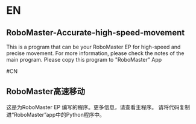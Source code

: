 # EN
## RoboMaster-Accurate-high-speed-movement
This is a program that can be your RoboMaster EP for high-speed and precise movement. For more information, please check the notes of the main program.
Please copy this program to "RoboMaster" App

#CN
## RoboMaster高速移动
这是为RoboMaster EP 编写的程序。更多信息，请查看主程序。
请将代码复制进“RoboMaster”app中的Python程序中。
